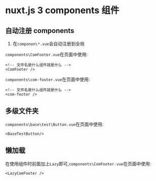 # nuxt.js 3 components 组件

## 自动注册 components

1. 在`componen\*.vue`会自动注册到全局

`components\ComFooter.vue`在页面中使用:
```vue
<!-- 文件名是什么组件就是什么 -->
<ComFooter />
```

`components\com-footer.vue`在页面中使用:
```vue
<!-- 文件名是什么组件就是什么 -->
<com-footer />
```

## 多级文件夹

`components\base\test\Button.vue`在页面中使用:
```vue
<BaseTestButton/>
```

## 懒加载

在使用组件时前面加上`Lazy`即可,`components\ComFooter.vue`在页面中使用:
```vue
<LazyComFooter />
```

